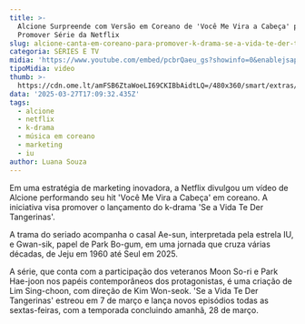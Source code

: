 ```yaml
---
title: >-
  Alcione Surpreende com Versão em Coreano de 'Você Me Vira a Cabeça' para
  Promover Série da Netflix
slug: alcione-canta-em-coreano-para-promover-k-drama-se-a-vida-te-der-tangerinas
categoria: SÉRIES E TV
midia: 'https://www.youtube.com/embed/pcbrQaeu_gs?showinfo=0&enablejsapi=1'
tipoMidia: video
thumb: >-
  https://cdn.ome.lt/amFSB6ZtaWoeLI69CKIBbAidtLQ=/480x360/smart/extras/conteudos/omelete_THUMB_-_2025-03-27T132959.607.png
data: '2025-03-27T17:09:32.435Z'
tags:
  - alcione
  - netflix
  - k-drama
  - música em coreano
  - marketing
  - iu
author: Luana Souza
---
```


Em uma estratégia de marketing inovadora, a Netflix divulgou um vídeo de Alcione performando seu hit 'Você Me Vira a Cabeça' em coreano. A iniciativa visa promover o lançamento do k-drama 'Se a Vida Te Der Tangerinas'.

A trama do seriado acompanha o casal Ae-sun, interpretada pela estrela IU, e Gwan-sik, papel de Park Bo-gum, em uma jornada que cruza várias décadas, de Jeju em 1960 até Seul em 2025.

A série, que conta com a participação dos veteranos Moon So-ri e Park Hae-joon nos papéis contemporâneos dos protagonistas, é uma criação de Lim Sing-choon, com direção de Kim Won-seok. 'Se a Vida Te Der Tangerinas' estreou em 7 de março e lança novos episódios todas as sextas-feiras, com a temporada concluindo amanhã, 28 de março.
